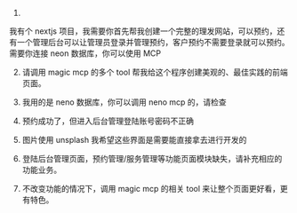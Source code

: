1.
我有个 nextjs 项目，我需要你首先帮我创建一个完整的理发网站，可以预约，还有一个管理后台可以让管理员登录并管理预约，客户预约不需要登录就可以预约。
需要你连接 neon 数据库，你可以使用 MCP

2. 请调用 magic mcp 的多个 tool 帮我给这个程序创建美观的、最佳实践的前端页面。

3. 我用的是 neno 数据库，你可以调用 neno mcp 的，请检查

4. 预约成功了，但进入后台管理登陆账号密码不正确

5. 图片使用 unsplash 我希望这些界面是需要能直接拿去进行开发的

6. 登陆后台管理页面，预约管理/服务管理等功能页面模块缺失，请补充相应的功能业务。

7. 不改变功能的情况下，调用 magic mcp 的相关 tool 来让整个页面更好看，更有特色。
